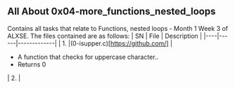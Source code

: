 ## All About 0x04-more_functions_nested_loops ##

Contains all tasks that relate to Functions, nested loops - Month 1 Week 3 of ALXSE.
The files contained are as follows:
| SN | File | Description |
|----|------|-------------|
| 1. |(0-isupper.c)[https://github.com/] | <ul><li> A function that checks for uppercase character..<br/><li>Returns 0</ul>
| 2. |